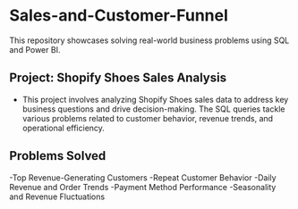 # Sales-and-Customer-Funnel

This repository showcases solving real-world business problems using SQL and Power BI.

## Project: Shopify Shoes Sales Analysis
- This project involves analyzing Shopify Shoes sales data to address key business questions and drive decision-making. The SQL queries tackle various problems related to customer behavior, revenue trends, and operational efficiency. 

## Problems Solved
-Top Revenue-Generating Customers
-Repeat Customer Behavior
-Daily Revenue and Order Trends
-Payment Method Performance
-Seasonality and Revenue Fluctuations

